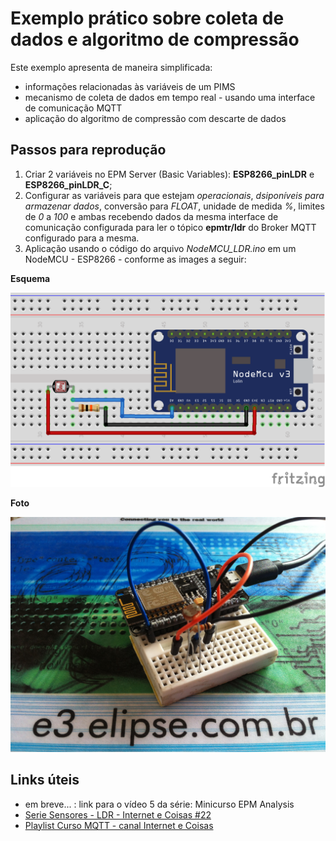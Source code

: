 # Exemplo prático sobre coleta de dados e algoritmo de compressão

Este exemplo apresenta de maneira simplificada:

* informações relacionadas às variáveis de um PIMS
* mecanismo de coleta de dados em tempo real - usando uma interface de comunicação MQTT
* aplicação do algoritmo de compressão com descarte de dados

## Passos para reprodução

1. Criar 2 variáveis no EPM Server (Basic Variables): **ESP8266_pinLDR** e **ESP8266_pinLDR_C**;
2. Configurar as variáveis para que estejam *operacionais*, *dsiponíveis para armazenar dados*, conversão para *FLOAT*, unidade de medida *%*, limites de *0* a *100* e ambas recebendo dados da mesma interface de comunicação configurada para ler o tópico **epmtr/ldr** do Broker MQTT configurado para a mesma.
3. Aplicação usando o código do arquivo *NodeMCU_LDR.ino* em um NodeMCU - ESP8266 - conforme as images a seguir:

**Esquema**

![Esquemático NodMCU-LDR](NodeMCU_LDR_bb.png?raw=true "esquema NodeMCU-LDR")

**Foto**

![Foto NodMCU-LDR](NodeMCU_LDR.JPG?raw=true "foto NodeMCU-LDR")

## Links úteis

* em breve... : link para o vídeo 5 da série: Minicurso EPM Analysis
* [Serie Sensores - LDR - Internet e Coisas #22](https://youtu.be/9Gl3eXnXCd8)
* [Playlist Curso MQTT - canal Internet e Coisas](https://www.youtube.com/playlist?list=PLMmiQibT0iTblNNF_y6_xZfvid5LcWK6_)
